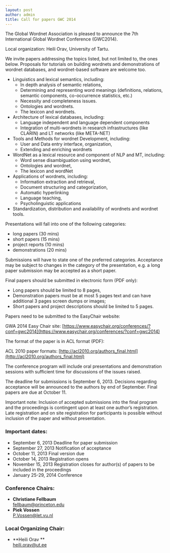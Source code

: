 ```yaml
---
layout: post
author: admin
title: Call for papers GWC 2014
---
```


The Global Wordnet Association is pleased to announce the 7th
International Global Wordnet Conference (GWC2014).

Local organization: Heili Orav, University of Tartu.

We invite papers addressing the topics listed, but not limited to, the
ones below. Proposals for tutorials on building wordnets and
demonstrations of wordnet databases, and wordnet-based software are
welcome too.

-   Linguistics and lexical semantics, including:
    -   In depth analysis of semantic relations,
    -   Determining and representing word meanings (definitions,
        relations, semantic components, co-occurrence statistics, etc.)
    -   Necessity and completeness issues.
    -   Ontologies and wordnets.
    -   The lexicon and wordnets.
-   Architecture of lexical databases, including:
    -   Language independent and language dependent components
    -   Integration of multi-wordnets in research infrastructures (like
        CLARIN) and LT networks (like META-NET)
-   Tools and Methods for wordnet Development, including:
    -   User and Data entry interface, organization,
    -   Extending and enriching wordnets
-   WordNet as a lexical resource and component of NLP and MT,
    including:
    -   Word sense disambiguation using wordnet,
    -   Ontologies and wordnet,
    -   The lexicon and wordNet
-   Applications of wordnets, including:
    -   Information extraction and retrieval,
    -   Document structuring and categorization,
    -   Automatic hyperlinking
    -   Language teaching,
    -   Psycholinguistic applications
-   Standardization, distribution and availability of wordnets and
    wordnet tools.

Presentations will fall into one of the following categories:

-   long papers (30 mins)
-   short papers (15 mins)
-   project reports (10 mins)
-   demonstrations (20 mins)

Submissions will have to state one of the preferred categories.
Acceptance may be subject to changes in the category of the
presentation, e.g. a long paper submission may be accepted as a short
paper.

Final papers should be submitted in electronic form (PDF only):

-   Long papers should be limited to 8 pages,
-   Demonstration papers must be at most 5 pages text and can have
    additional 3 pages screen dumps or images;
-   Short papers and project descriptions should be limited to 5 pages.

Papers need to be submitted to the EasyChair website:

GWA 2014 Easy Chair
site: [https://www.easychair.org/conferences/?conf=gwc2014](https://www.easychair.org/conferences/?conf=gwc2014)

The format of the paper is in ACL format (PDF):

ACL 2010 paper
formats: [http://acl2010.org/authors_final.html](http://acl2010.org/authors_final.html)

The conference program will include oral presentations and demonstration
sessions with sufficient time for discussions of the issues raised.

The deadline for submissions is September 6, 2013. Decisions regarding
acceptance will be announced to the authors by end of September. Final
papers are due at October 11.

Important note: Inclusion of accepted submissions into the final program
and the proceedings is contingent upon at least one author’s
registration. Late registration and on site registration for
participants is possible without inclusion of the paper and without
presentation.

### Important dates:

-   September 6, 2013 Deadline for paper submission
-   September 27, 2013 Notification of acceptance
-   October 11, 2013 Final version due
-   October 14, 2013 Registration opens
-   November 15, 2013 Registration closes for author(s) of papers to be
    included in the proceedings
-   January 25-29, 2014 Conference

### Conference Chairs:

-   **Christiane Fellbaum**  
    <fellbaum@princeton.edu>
-   **Piek Vossen**  
    <P.Vossen@let.vu.nl>

### Local Organizing Chair:

-   **Heili Orav **  
    <heili.orav@ut.ee>
